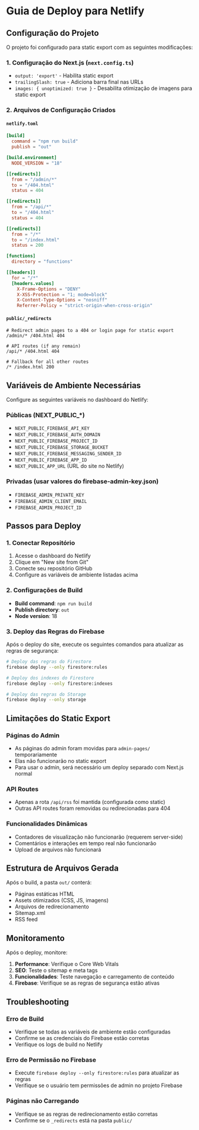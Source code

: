 # Guia de Deploy para Netlify

## Configuração do Projeto

O projeto foi configurado para static export com as seguintes modificações:

### 1. Configuração do Next.js (`next.config.ts`)
- `output: 'export'` - Habilita static export
- `trailingSlash: true` - Adiciona barra final nas URLs
- `images: { unoptimized: true }` - Desabilita otimização de imagens para static export

### 2. Arquivos de Configuração Criados

#### `netlify.toml`
```toml
[build]
  command = "npm run build"
  publish = "out"

[build.environment]
  NODE_VERSION = "18"

[[redirects]]
  from = "/admin/*"
  to = "/404.html"
  status = 404

[[redirects]]
  from = "/api/*"
  to = "/404.html"
  status = 404

[[redirects]]
  from = "/*"
  to = "/index.html"
  status = 200

[functions]
  directory = "functions"

[[headers]]
  for = "/*"
  [headers.values]
    X-Frame-Options = "DENY"
    X-XSS-Protection = "1; mode=block"
    X-Content-Type-Options = "nosniff"
    Referrer-Policy = "strict-origin-when-cross-origin"
```

#### `public/_redirects`
```
# Redirect admin pages to a 404 or login page for static export
/admin/* /404.html 404

# API routes (if any remain)
/api/* /404.html 404

# Fallback for all other routes
/* /index.html 200
```

## Variáveis de Ambiente Necessárias

Configure as seguintes variáveis no dashboard do Netlify:

### Públicas (NEXT_PUBLIC_*)
- `NEXT_PUBLIC_FIREBASE_API_KEY`
- `NEXT_PUBLIC_FIREBASE_AUTH_DOMAIN`
- `NEXT_PUBLIC_FIREBASE_PROJECT_ID`
- `NEXT_PUBLIC_FIREBASE_STORAGE_BUCKET`
- `NEXT_PUBLIC_FIREBASE_MESSAGING_SENDER_ID`
- `NEXT_PUBLIC_FIREBASE_APP_ID`
- `NEXT_PUBLIC_APP_URL` (URL do site no Netlify)

### Privadas (usar valores do firebase-admin-key.json)
- `FIREBASE_ADMIN_PRIVATE_KEY`
- `FIREBASE_ADMIN_CLIENT_EMAIL`
- `FIREBASE_ADMIN_PROJECT_ID`

## Passos para Deploy

### 1. Conectar Repositório
1. Acesse o dashboard do Netlify
2. Clique em "New site from Git"
3. Conecte seu repositório GitHub
4. Configure as variáveis de ambiente listadas acima

### 2. Configurações de Build
- **Build command**: `npm run build`
- **Publish directory**: `out`
- **Node version**: 18

### 3. Deploy das Regras do Firebase

Após o deploy do site, execute os seguintes comandos para atualizar as regras de segurança:

```bash
# Deploy das regras do Firestore
firebase deploy --only firestore:rules

# Deploy dos indexes do Firestore
firebase deploy --only firestore:indexes

# Deploy das regras do Storage
firebase deploy --only storage
```

## Limitações do Static Export

### Páginas do Admin
- As páginas do admin foram movidas para `admin-pages/` temporariamente
- Elas não funcionarão no static export
- Para usar o admin, será necessário um deploy separado com Next.js normal

### API Routes
- Apenas a rota `/api/rss` foi mantida (configurada como static)
- Outras API routes foram removidas ou redirecionadas para 404

### Funcionalidades Dinâmicas
- Contadores de visualização não funcionarão (requerem server-side)
- Comentários e interações em tempo real não funcionarão
- Upload de arquivos não funcionará

## Estrutura de Arquivos Gerada

Após o build, a pasta `out/` conterá:
- Páginas estáticas HTML
- Assets otimizados (CSS, JS, imagens)
- Arquivos de redirecionamento
- Sitemap.xml
- RSS feed

## Monitoramento

Após o deploy, monitore:
1. **Performance**: Verifique o Core Web Vitals
2. **SEO**: Teste o sitemap e meta tags
3. **Funcionalidades**: Teste navegação e carregamento de conteúdo
4. **Firebase**: Verifique se as regras de segurança estão ativas

## Troubleshooting

### Erro de Build
- Verifique se todas as variáveis de ambiente estão configuradas
- Confirme se as credenciais do Firebase estão corretas
- Verifique os logs de build no Netlify

### Erro de Permissão no Firebase
- Execute `firebase deploy --only firestore:rules` para atualizar as regras
- Verifique se o usuário tem permissões de admin no projeto Firebase

### Páginas não Carregando
- Verifique se as regras de redirecionamento estão corretas
- Confirme se o `_redirects` está na pasta `public/`
